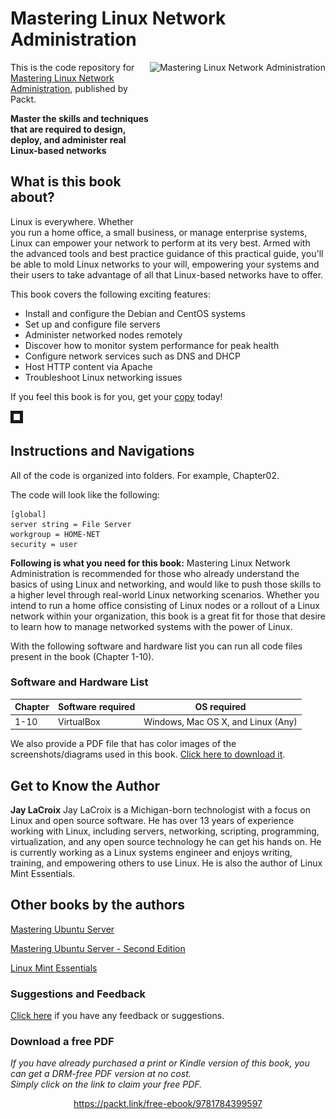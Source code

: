 # Mastering Linux Network Administration

<a href="https://www.packtpub.com/networking-and-servers/mastering-linux-network-administration?utm_source=github&utm_medium=repository&utm_campaign=9781784399597 "><img src="https://d255esdrn735hr.cloudfront.net/sites/default/files/imagecache/ppv4_main_book_cover/B03919_Mastering%20Linux%20Network%20Administration_.jpg" alt="Mastering Linux Network Administration" height="256px" align="right"></a>

This is the code repository for [Mastering Linux Network Administration](https://www.packtpub.com/networking-and-servers/mastering-linux-network-administration?utm_source=github&utm_medium=repository&utm_campaign=9781784399597 ), published by Packt.

**Master the skills and techniques that are required to design, deploy, and administer real Linux-based networks**

## What is this book about?
Linux is everywhere. Whether you run a home office, a small business, or manage enterprise systems, Linux can empower your network to perform at its very best. Armed with the advanced tools and best practice guidance of this practical guide, you'll be able to mold Linux networks to your will, empowering your systems and their users to take advantage of all that Linux-based networks have to offer.

This book covers the following exciting features:
* Install and configure the Debian and CentOS systems 
* Set up and configure file servers 
* Administer networked nodes remotely 
* Discover how to monitor system performance for peak health 
* Configure network services such as DNS and DHCP 
* Host HTTP content via Apache 
* Troubleshoot Linux networking issues 

If you feel this book is for you, get your [copy](https://www.amazon.com/dp/1784399590) today!

<a href="https://www.packtpub.com/?utm_source=github&utm_medium=banner&utm_campaign=GitHubBanner"><img src="https://raw.githubusercontent.com/PacktPublishing/GitHub/master/GitHub.png" 
alt="https://www.packtpub.com/" border="5" /></a>

## Instructions and Navigations
All of the code is organized into folders. For example, Chapter02.

The code will look like the following:
```
[global]                                                                                            
server string = File Server
workgroup = HOME-NET
security = user
```

**Following is what you need for this book:**
Mastering Linux Network Administration is recommended for those who already understand the basics of using Linux and networking, and would like to push those skills to a higher level through real-world Linux networking scenarios. Whether you intend to run a home office consisting of Linux nodes or a rollout of a Linux network within your organization, this book is a great fit for those that desire to learn how to manage networked systems with the power of Linux.

With the following software and hardware list you can run all code files present in the book (Chapter 1-10).
### Software and Hardware List
| Chapter | Software required | OS required |
| -------- | ------------------------------------ | ----------------------------------- |
| 1-10 | VirtualBox | Windows, Mac OS X, and Linux (Any) |

We also provide a PDF file that has color images of the screenshots/diagrams used in this book. [Click here to download it](https://www.packtpub.com/sites/default/files/downloads/9597OS_ColorImages.pdf).

## Get to Know the Author
**Jay LaCroix**
Jay LaCroix is a Michigan-born technologist with a focus on Linux and open source software. He has over 13 years of experience working with Linux, including servers, networking, scripting, programming, virtualization, and any open source technology he can get his hands on. He is currently working as a Linux systems engineer and enjoys writing, training, and empowering others to use Linux. He is also the author of Linux Mint Essentials.

## Other books by the authors
[Mastering Ubuntu Server](https://www.packtpub.com/networking-and-servers/mastering-ubuntu-server?utm_source=github&utm_medium=repository&utm_campaign=9781785284526 )

[Mastering Ubuntu Server - Second Edition](https://www.packtpub.com/networking-and-servers/mastering-ubuntu-server-second-edition?utm_source=github&utm_medium=repository&utm_campaign=9781788997560 )

[Linux Mint Essentials](https://www.packtpub.com/networking-and-servers/linux-mint-essentials?utm_source=github&utm_medium=repository&utm_campaign=9781782168157 )

### Suggestions and Feedback
[Click here](https://docs.google.com/forms/d/e/1FAIpQLSdy7dATC6QmEL81FIUuymZ0Wy9vH1jHkvpY57OiMeKGqib_Ow/viewform) if you have any feedback or suggestions.


### Download a free PDF

 <i>If you have already purchased a print or Kindle version of this book, you can get a DRM-free PDF version at no cost.<br>Simply click on the link to claim your free PDF.</i>
<p align="center"> <a href="https://packt.link/free-ebook/9781784399597">https://packt.link/free-ebook/9781784399597 </a> </p>